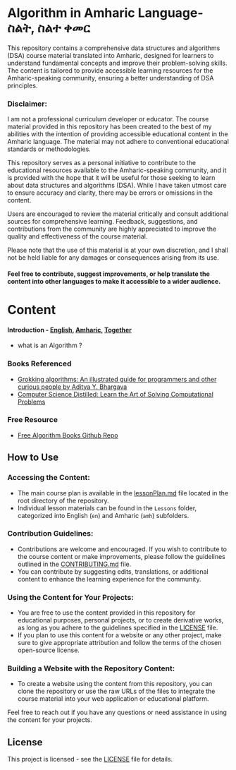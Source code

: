 # Algorithm in Amharic Language- ስልት, ስልተ ቀመር

This repository contains a comprehensive data structures and algorithms (DSA) course material translated into Amharic, designed for learners to understand fundamental concepts and improve their problem-solving skills. The content is tailored to provide accessible learning resources for the Amharic-speaking community, ensuring a better understanding of DSA principles.

### Disclaimer:

I am not a professional curriculum developer or educator. The course material provided in this repository has been created to the best of my abilities with the intention of providing accessible educational content in the Amharic language. The material may not adhere to conventional educational standards or methodologies.

This repository serves as a personal initiative to contribute to the educational resources available to the Amharic-speaking community, and it is provided with the hope that it will be useful for those seeking to learn about data structures and algorithms (DSA). While I have taken utmost care to ensure accuracy and clarity, there may be errors or omissions in the content.

Users are encouraged to review the material critically and consult additional sources for comprehensive learning. Feedback, suggestions, and contributions from the community are highly appreciated to improve the quality and effectiveness of the course material.

Please note that the use of this material is at your own discretion, and I shall not be held liable for any damages or consequences arising from its use.

#### Feel free to contribute, suggest improvements, or help translate the content into other languages to make it accessible to a wider audience.

# Content

#### Introduction - [English](Lessons/en/lesson1.md), [Amharic](Lessons/amh/lesson1.md), [Together](Lessons/main/lesson1.md)

-   what is an Algorithm ?

### Books Referenced

-   [Grokking algorithms: An illustrated guide for programmers and other curious people by Aditya Y. Bhargava](https://github.com/cjbt/Free-Algorithm-Books/blob/master/book/Grokking%20Algorithms%20-%20An%20illustrated%20guide%20for%20programmers%20and%20other%20curious%20people.pdf)
-   [Computer Science Distilled: Learn the Art of Solving Computational Problems](https://github.com/theanasuddin/Computer-Science-Distilled-1st-Edition-by-Wladston-Ferreira-Filho)

### Free Resource

-   [Free Algorithm Books Github Repo](https://github.com/cjbt/Free-Algorithm-Books/tree/master)

## How to Use

### Accessing the Content:

-   The main course plan is available in the [lessonPlan.md](./lessonPlan.md) file located in the root directory of the repository.
-   Individual lesson materials can be found in the `Lessons` folder, categorized into English (`en`) and Amharic (`amh`) subfolders.

### Contribution Guidelines:

-   Contributions are welcome and encouraged. If you wish to contribute to the course content or make improvements, please follow the guidelines outlined in the [CONTRIBUTING.md](./CONTRIBUTING.md) file.
-   You can contribute by suggesting edits, translations, or additional content to enhance the learning experience for the community.

### Using the Content for Your Projects:

-   You are free to use the content provided in this repository for educational purposes, personal projects, or to create derivative works, as long as you adhere to the guidelines specified in the [LICENSE](./LICENSE) file.
-   If you plan to use this content for a website or any other project, make sure to give appropriate attribution and follow the terms of the chosen open-source license.

### Building a Website with the Repository Content:

-   To create a website using the content from this repository, you can clone the repository or use the raw URLs of the files to integrate the course material into your web application or educational platform.

Feel free to reach out if you have any questions or need assistance in using the content for your projects.

## License

This project is licensed - see the [LICENSE](./LICENSE) file for details.
